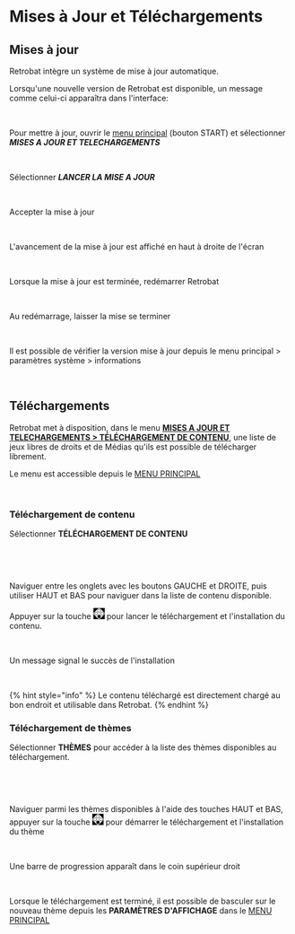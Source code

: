 # Mises à Jour et Téléchargements

## Mises à jour

Retrobat intègre un système de mise à jour automatique.

Lorsqu'une nouvelle version de Retrobat est disponible, un message comme celui-ci apparaîtra dans l'interface:

<div align="left">

<figure><img src="https://i.imgur.com/Sr5RnLo.png" alt=""><figcaption></figcaption></figure>

</div>

Pour mettre à jour, ouvrir le [menu principal](../navigation/main-menu.md#mises-a-jour-et-telechargements) (bouton START) et sélectionner _**MISES A JOUR ET TELECHARGEMENTS**_

<div align="left">

<figure><img src="https://i.imgur.com/Y56WzEE.png" alt=""><figcaption></figcaption></figure>

</div>

Sélectionner _**LANCER LA MISE A JOUR**_

<div align="left">

<figure><img src="https://i.imgur.com/c5jFmyA.png" alt=""><figcaption></figcaption></figure>

</div>

Accepter la mise à jour

<div align="left">

<figure><img src="https://i.imgur.com/Mq64kdn.png" alt=""><figcaption></figcaption></figure>

</div>

L'avancement de la mise à jour est affiché en haut à droite de l'écran

<div align="left">

<figure><img src="https://i.imgur.com/KDwEKFO.png" alt=""><figcaption></figcaption></figure>

</div>

Lorsque la mise à jour est terminée, redémarrer Retrobat

<div align="left">

<figure><img src="https://i.imgur.com/fmsmbPu.png" alt=""><figcaption></figcaption></figure>

</div>

Au redémarrage, laisser la mise se terminer

<div align="left">

<figure><img src="https://i.imgur.com/1xkI2bR.png" alt=""><figcaption></figcaption></figure>

</div>

Il est possible de vérifier la version mise à jour depuis le menu principal > paramètres système > informations

<div align="left">

<figure><img src="https://i.imgur.com/m3jlPh1.png" alt=""><figcaption></figcaption></figure>

</div>



## Téléchargements

Retrobat met à disposition, dans le menu [**MISES A JOUR ET TELECHARGEMENTS > TÉLÉCHARGEMENT DE CONTENU**](updates-and-content-download.md#telechargement-de-contenu),  une liste de jeux libres de droits et de Médias qu'ils est possible de télécharger librement.

Le menu est accessible depuis le [MENU PRINCIPAL](../navigation/main-menu.md)

<div align="left">

<figure><img src="https://i.imgur.com/Pnzq6CD.png" alt=""><figcaption></figcaption></figure>

</div>

### Téléchargement de contenu

Sélectionner **TÉLÉCHARGEMENT DE CONTENU**

<div align="left">

<figure><img src="https://i.imgur.com/dwOpybn.png" alt=""><figcaption></figcaption></figure>

</div>

<div align="left">

<figure><img src="https://i.imgur.com/fmfE3rG.png" alt=""><figcaption></figcaption></figure>

</div>

Naviguer entre les onglets avec les boutons GAUCHE et DROITE, puis utiliser HAUT et BAS pour naviguer dans la liste de contenu disponible.&#x20;

Appuyer sur la touche ![](<../.gitbook/assets/image (20).png>) pour lancer le téléchargement et l'installation du contenu.

<div align="left">

<figure><img src="https://i.imgur.com/PZx2AAi.png" alt=""><figcaption></figcaption></figure>

</div>

Un message signal le succès de l'installation

<div align="left">

<figure><img src="https://i.imgur.com/HRxqsqK.png" alt=""><figcaption></figcaption></figure>

</div>

{% hint style="info" %}
Le contenu téléchargé est directement chargé au bon endroit et utilisable dans Retrobat.
{% endhint %}

### Téléchargement de thèmes

Sélectionner **THÈMES** pour accéder à la liste des thèmes disponibles au téléchargement.

<div align="left">

<figure><img src="https://i.imgur.com/y8JKcOc.png" alt=""><figcaption></figcaption></figure>

</div>

<div align="left">

<figure><img src="https://i.imgur.com/OrJOXtW.png" alt=""><figcaption></figcaption></figure>

</div>

Naviguer parmi les thèmes disponibles à l'aide des touches HAUT et BAS, appuyer sur la touche ![](<../.gitbook/assets/image (20).png>) pour démarrer le téléchargement et l'installation du thème

<div align="left">

<figure><img src="https://i.imgur.com/gJle44S.png" alt=""><figcaption></figcaption></figure>

</div>

Une barre de progression apparaît dans le coin supérieur droit

<div align="left">

<figure><img src="https://i.imgur.com/aGYgHmd.png" alt=""><figcaption></figcaption></figure>

</div>

Lorsque le téléchargement est terminé, il est possible de basculer sur le nouveau thème depuis les **PARAMÈTRES D'AFFICHAGE** dans le [MENU PRINCIPAL](../navigation/main-menu.md#parametres-daffichage)

<div align="left">

<figure><img src="https://i.imgur.com/4c6Y6xk.png" alt=""><figcaption></figcaption></figure>

</div>

<div align="left">

<figure><img src="https://i.imgur.com/EKqUGIy.png" alt=""><figcaption></figcaption></figure>

</div>

<div align="left">

<figure><img src="https://i.imgur.com/OSxuucv.png" alt=""><figcaption></figcaption></figure>

</div>
